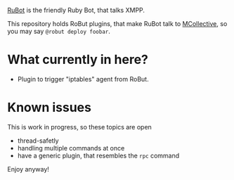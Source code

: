 [RuBot](https://github.com/justinweiss/robut) is the friendly Ruby Bot, that talks XMPP.

This repository holds RoBut plugins, that make RuBot talk to
[MCollective](https://github.com/puppetlabs/puppetlabs-mcollective), so you may say `@robut deploy foobar`.

# What currently in here?

- Plugin to trigger "iptables" agent from RoBut.

# Known issues

This is work in progress, so these topics are open

- thread-safetly
- handling multiple commands at once
- have a generic plugin, that resembles the `rpc` command

Enjoy anyway!
